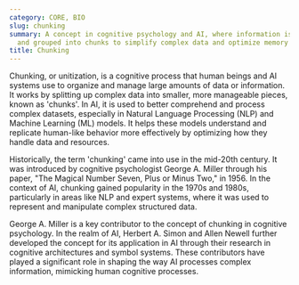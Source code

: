 ```yaml
---
category: CORE, BIO
slug: chunking
summary: A concept in cognitive psychology and AI, where information is broken down
  and grouped into chunks to simplify complex data and optimize memory usage.
title: Chunking
---
```


Chunking, or unitization, is a cognitive process that human beings and AI systems use to organize and manage large amounts of data or information. It works by splitting up complex data into smaller, more manageable pieces, known as 'chunks'. In AI, it is used to better comprehend and process complex datasets, especially in Natural Language Processing (NLP) and Machine Learning (ML) models. It helps these models understand and replicate human-like behavior more effectively by optimizing how they handle data and resources.

Historically, the term 'chunking' came into use in the mid-20th century. It was introduced by cognitive psychologist George A. Miller through his paper, "The Magical Number Seven, Plus or Minus Two," in 1956. In the context of AI, chunking gained popularity in the 1970s and 1980s, particularly in areas like NLP and expert systems, where it was used to represent and manipulate complex structured data.

George A. Miller is a key contributor to the concept of chunking in cognitive psychology. In the realm of AI, Herbert A. Simon and Allen Newell further developed the concept for its application in AI through their research in cognitive architectures and symbol systems. These contributors have played a significant role in shaping the way AI processes complex information, mimicking human cognitive processes.